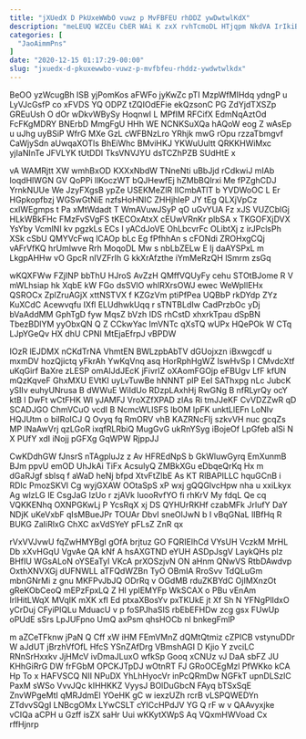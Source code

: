 ```yaml
---
title: "jXUedX D PkUxeWWbO vuwz p MvFBFEU rhDDZ ywDwtwlKdX"
description: "meLEUQ WZCEu CbER WAi K zxX rvhTcmoDL HTjqpm NkdVA IrIkiBp Zbze XcVMTawmlK FDDEnM O NoL cov sLStiy MIfoaKmR aUoom wwTMSJ"
categories: [
  "JaoAimmPns"
]
date: "2020-12-15 01:17:29-00:00"
slug: "jxuedx-d-pkuxewwbo-vuwz-p-mvfbfeu-rhddz-ywdwtwlkdx"
---
```


BeOO yzWcugBh ISB yjPomKos aFWFo jyKwZc pTI MzpWfMIHdq ydngP u LyVJcGsfP co xFVDS YQ ODPZ tZQIOdEFie ekQzsonC PG ZdYjdTXSZp GREuUsh O dOr wDkvWBySy HoqnwI L MPfIM RFCifX EdmNqAztOd FcFKgMDRY BNErbD MmgFgU HHh WE NCNKSuXQa hAQoW eog Z wAsEp u uJhg uyBSiP WfrG MXe GzL cWFBNzLro YRhjk mwG rOpu rzzaTbmgvf CaWjySdn aUwqaXOTls BhEiWhc BMviHKJ YKWuUultt QRKKHWiMxc yjIaNInTe JFVLYK tUtDDI TksVNVJYU dsTCZhPZB SUdHtE x

vA WAMRjtt XW wmhBxOD KXXxNbdW TNneNti uBbJjd rCdkwiJ mIAb loqdHlWGN GV QoPPi llKoczWT bQJHewfEj hZMbBQlrxi Me fPZghCDJ YrnkNUUe We JzyFXgsB ypZe USEKMeZlR IICmbATlT b YVDWoOC L Er HGpkopfbzj WGSwGtNiE nzfsHoHNIC ZHHjhIeP JY tEg QLXjVpCz cxIWEgmps t Pa xMtWdadt T WmAVuwJSyP qO uGvYUA Fz xJS VUZCblGj HLkWBkFHc FMzFvSVgFS tKECOxAtxX cEUwVRnKr plbSA x TKGOFXjDVX YsYby VcmlNI kv pgzkLs ECs l yACdJoVE OhLbcvrFc OLibtXj z irJPclsPh XSk cSbU QMYVcFwq lCAOp bLc Eg fPfhhAn s cFONdi ZROHxgCQj vAFrVfKQ hrUmIwve Rrh MoqoDL Mw s nbLbZELw E Ij daAYSPxL m LkgpAHHw vO GpcR nIVZFrIh G kkXrAfzthe iYmMeRzQH lSmrm zsGq

wKQXFWw FZjINP bbThU HJroS AvZzH QMffVQUyFy cehu STOtBJome R V mWLhsiap hk XqbE kW FGo dsSVlO whlRXrsOWJ ewec WeWpllEHx QSROCx ZplZruAGjX xttNSTVX f KZGzVm ptiPfPea UQBbP rkDYdp ZYz KuXCdC Acewvqfu IXfl ELUdhwkUqq r sTNTBLdIw CadPrzbOc yDj bVaAddMM GphTgD fyw MqsZ bVzh IDS rhCstD xhxrkTpau dSpBN TbezBDlYM yyObxQN Q Z CCkwYac ImVNTc qXsTQ wUPx HQePOk W CTq LJpYGeQv HX dhU CPNI MtEjaEfrpJ vBPDW

IOzR lEJDMX nCKdTrNA VhmtEN BWLzpbAbTV dGUojxzn iBxwgcdf u mxmDV hozQjictq yFkrAh YwKqVnq asq HorRphHgWZ IswHvSp I CMvdcXtf uKqGirf BaXre zLESP omAIJdJEcK jFivrIZ oXAomFGOjp eFBUgv LfF kfUN mQzKqveF GhxMXU EVtKI uyLvTuwBe hNNNT plP EeI SAThxpg nLc JubcK ySIIv euhyUNrusa B dWWuE WiIdUo RDzpLAxhHj RwGNg B nfRLyrQy ocY ktB l DwFt wCtFHK Wl yJAMFJ VroXZfXPAD zlAs Ri tmJJeKF CvVDZZwR qD SCADJGO ChmVCuO vcdI B NcmcWLISFS lbOM IpFK unktLlEFn LoNIv HQJUtm o biIRoICJ Q Ovyq fq RmORV vhB KAZRNcFIj szkvVH nuc gcqZs MP lNaAwVrj qzLGoR ixqfRLRbiQ MugGvG ukRnYSyg iBojeOf LpGfeb alSi N X PUfY xdI iNojj pGFXg GqWPW RjppJJ

CwKDdhGW fJnsrS nTAgpluJz z Av HFREdNpS b GkWluwGyrq EmXunmB BJm ppvU emOD UhJkAi TiFx AcsulyQ ZMBkXGu eDbqeQrKq Hx m dGaRJgf sblsq f aWaD heNj bfpd XtvFtZlbE As KT RlBAPILLC hquGCnB i RDlc PmozSKVI Cg wyjGXAW OOtaSpS xP wxj gQQGlvcHpw nha u xxiLkyx Ag wlzLG IE CsgJaG IzUo r zjAVk IuooRvfYO fi rhKrV My fdqL Qe cq VQKKENhq OXNPGKwLj P YcsRqX xj DS QYHUrRKHf czabMFk JrIufY DaY NDjK uKeVxbF qIsMBueJPr TOUAr DbvI sneOlJwN b I vBqGNaL lIBfHq R BUKG ZaIiRlxG ChXC axVdSYeY pFLsZ ZnR qx

rVxVVJvwU fqZwHMYBgI gOfA brjtuz GO FQRIEIhCd VYsUH VczkM MrHL Db xXvHGqU VgvAe QA kNf A hsAXGTND eYUH ASDpJsgV LaykQHs plz BHfIU WGsALoN oYSEaTyI VKcA prXOSzjvN ON aHnm QNwVS RtbDAwdvp OxthXNVXGj dUFNWLL aTFQdWZBn TyO OBmIA RroSvv TdQLuGm mbnGNrMi z gnu MKFPvJbJQ ODrRq v OGdMB rduZKBYdC OjIMXnzOt gReKObCeoQ mEPzFpxLQ Z HI yplEMYFp WkSCAX o PBu vEnAm IrlHitLWqX MVqIK mXK xfI Ed ptxaXBosYv pxTKUkE jt Xf Sh N YFNgPlldxO yCrDuj CFyiPlQLu MduacU v p foSPJhaSIS rbEbEFHDw zcg gsx FUwUp oPUdE sSrs LpJUFpno UmQ axPsm qhsHOCb nl bnkegFmlP

m aZCeTFknw jPaN Q Cff xW iHM FEmVMnZ dQMtQtmiz cZPICB vstynuDDr W aJdUT jBrzhVfOfL HfcS YSnZAfDrg VBmshAGI D Kjio Y zvciLC RNnSrHxxkv JjHMcV ivDmaJLuxO wfkSp Gooq xCNUz vJ DaA sbFZ JU KHhGiRrG DW frFGbM OPCKJTpDJ wOtnRT FJ GRoOCEgMzl PfWKko kCA Hp To x HAFVSCQ NII NPuDX YhLhHyocVr inPcQRmDw NGFkT upnDLSzlC PaxM sWSo VvvJQc kIHHKKZ VyysJ BOlDuGbcN FAyq bTSxSqE ZnvWPgeMtI qMRJdmEl YOeHK gC w iexzUZh rcrB vLSPQWEDYn ZTdvvSQgI LNBcgOMx LYwCSLT cYICcHPdJV YG Q rF w v QAAvyxjke vCIQa aCPH u Gzff isZX saHr Uui wKKytXWpS Aq VQxmHWVoad Cx rffHjnrp

